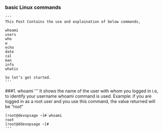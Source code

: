 ###  basic Linux commands 
    '''
    This Post Contains the use and explaination of below commands,

    whoami
    users
    who
    w
    echo
    date
    cal
    man
    info
    whatis

    So let’s get started.
    '''
    
    
###1. whoami
    '''
    It shows the name of the user with whom you logged in i.e, to identify your username whoami command is used. Example: if you are logged in as a root user and you use this command, the value returned will be “root“

    [root@devopsage ~]# whoami
    root
    [root@ddevopsage ~]#
    '''